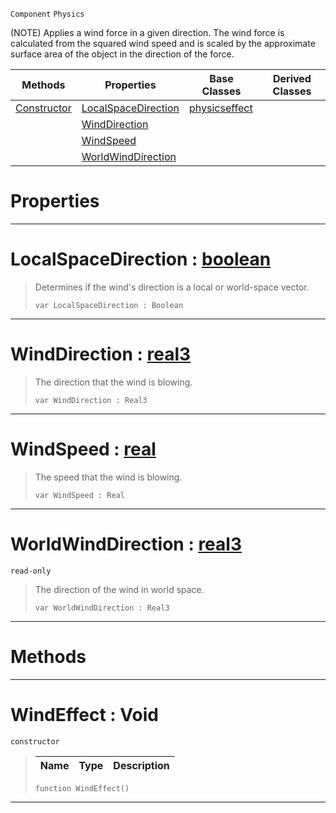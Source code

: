  `Component` `Physics`



(NOTE) Applies a wind force in a given direction. The wind force is calculated from the squared wind speed and is scaled by the approximate surface area of the object in the direction of the force.

|Methods|Properties|Base Classes|Derived Classes|
|---|---|---|---|
|[ Constructor](https://plasmaengine.github.io/PlasmaDocs/Plasma1/C++/code_reference/class_reference/windeffect.md#windeffect-void)|[ LocalSpaceDirection](https://plasmaengine.github.io/PlasmaDocs/Plasma1/C++/code_reference/class_reference/windeffect.md#localspacedirection-plasma)|[physicseffect](https://plasmaengine.github.io/PlasmaDocs/Plasma1/C++/code_reference/class_reference/physicseffect.md)| |
| |[ WindDirection](https://plasmaengine.github.io/PlasmaDocs/Plasma1/C++/code_reference/class_reference/windeffect.md#winddirection-plasma-engin)| | |
| |[ WindSpeed](https://plasmaengine.github.io/PlasmaDocs/Plasma1/C++/code_reference/class_reference/windeffect.md#windspeed-plasma-engine-do)| | |
| |[ WorldWindDirection](https://plasmaengine.github.io/PlasmaDocs/Plasma1/C++/code_reference/class_reference/windeffect.md#worldwinddirection-plasma)| | |


 #  Properties


---  
 #  LocalSpaceDirection : [boolean](https://plasmaengine.github.io/PlasmaDocs/Plasma1/C++/code_reference/lightning_base_types/boolean.md)

> Determines if the wind's direction is a local or world-space vector.
> ``` lang=cpp, name=Lightning
> var LocalSpaceDirection : Boolean


---  
 #  WindDirection : [real3](https://plasmaengine.github.io/PlasmaDocs/Plasma1/C++/code_reference/lightning_base_types/real3.md)

> The direction that the wind is blowing.
> ``` lang=cpp, name=Lightning
> var WindDirection : Real3


---  
 #  WindSpeed : [real](https://plasmaengine.github.io/PlasmaDocs/Plasma1/C++/code_reference/lightning_base_types/real.md)

> The speed that the wind is blowing.
> ``` lang=cpp, name=Lightning
> var WindSpeed : Real


---  
 #  WorldWindDirection : [real3](https://plasmaengine.github.io/PlasmaDocs/Plasma1/C++/code_reference/lightning_base_types/real3.md)

 `read-only`

> The direction of the wind in world space.
> ``` lang=cpp, name=Lightning
> var WorldWindDirection : Real3


---  
 #  Methods


---  
 #  WindEffect : Void

 `constructor`

> 
> |Name|Type|Description|
> |---|---|---|
> ``` lang=cpp, name=Lightning
> function WindEffect()
> ``` 


---  
 

 